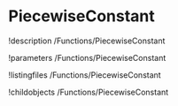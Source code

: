 <!-- MOOSE Documentation Stub: Remove this when content is added. -->

# PiecewiseConstant
!description /Functions/PiecewiseConstant

!parameters /Functions/PiecewiseConstant

!listingfiles /Functions/PiecewiseConstant

!childobjects /Functions/PiecewiseConstant
